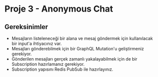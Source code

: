# Proje 3 - Anonymous Chat

## Gereksinimler

- Mesajların listeleneceği bir alana ve mesaj göndermek için kullanılacak bir input'a ihtiyacınız var.
- Mesajları gönderebilmek için bir GraphQL Mutation'u geliştirmeniz gerekiyor.
- Gönderilen mesajları gerçek zamanlı yakalayabilmek için de bir Subscription hazırlamanız gerekiyor.
- Subscription yapısını Redis PubSub ile hazırlayınız.